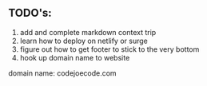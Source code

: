 ## TODO's:

1. add and complete markdown context trip
2. learn how to deploy on netlify or surge
3. figure out how to get footer to stick to the very bottom
4. hook up domain name to website

domain name: codejoecode.com
